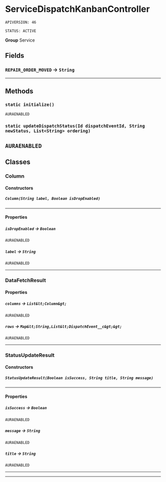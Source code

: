 # ServiceDispatchKanbanController

`APIVERSION: 46`

`STATUS: ACTIVE`



**Group** Service

## Fields

### `REPAIR_ORDER_MOVED` → `String`


---
## Methods
### `static initialize()`

`AURAENABLED`
### `static updateDispatchStatus(Id dispatchEventId, String newStatus, List<String> ordering)`

`AURAENABLED`
---
## Classes
### Column
#### Constructors
##### `Column(String label, Boolean isDropEnabled)`
---
#### Properties

##### `isDropEnabled` → `Boolean`

`AURAENABLED` 

##### `label` → `String`

`AURAENABLED` 

---

### DataFetchResult
#### Properties

##### `columns` → `List&lt;Column&gt;`

`AURAENABLED` 

##### `rows` → `Map&lt;String,List&lt;DispatchEvent__c&gt;&gt;`

`AURAENABLED` 

---

### StatusUpdateResult
#### Constructors
##### `StatusUpdateResult(Boolean isSuccess, String title, String message)`
---
#### Properties

##### `isSuccess` → `Boolean`

`AURAENABLED` 

##### `message` → `String`

`AURAENABLED` 

##### `title` → `String`

`AURAENABLED` 

---

---

